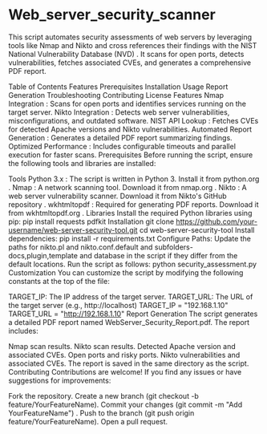 # Web_server_security_scanner

This script automates security assessments of web servers by leveraging tools like Nmap and Nikto and cross references their findings with the NIST National Vulnerability Database (NVD) . It scans for open ports, detects vulnerabilities, fetches associated CVEs, and generates a comprehensive PDF report.

Table of Contents
Features
Prerequisites
Installation
Usage
Report Generation
Troubleshooting
Contributing
License
Features
Nmap Integration : Scans for open ports and identifies services running on the target server.
Nikto Integration : Detects web server vulnerabilities, misconfigurations, and outdated software.
NIST API Lookup : Fetches CVEs for detected Apache versions and Nikto vulnerabilities.
Automated Report Generation : Generates a detailed PDF report summarizing findings.
Optimized Performance : Includes configurable timeouts and parallel execution for faster scans.
Prerequisites
Before running the script, ensure the following tools and libraries are installed:

Tools
Python 3.x : The script is written in Python 3. Install it from python.org .
Nmap : A network scanning tool. Download it from nmap.org .
Nikto : A web server vulnerability scanner. Download it from Nikto's GitHub repository .
wkhtmltopdf : Required for generating PDF reports. Download it from wkhtmltopdf.org .
Libraries
Install the required Python libraries using pip:
pip install requests pdfkit
Installation
git clone https://github.com/your-username/web-server-security-tool.git
cd web-server-security-tool
Install dependencies:
pip install -r requirements.txt
Configure Paths:
Update the paths for nikto.pl and nikto.conf.default and subfolders-docs,plugin,template and database in the script if they differ from the default locations.
Run the script as follows:
python security_assessment.py
Customization
You can customize the script by modifying the following constants at the top of the file:

TARGET_IP: The IP address of the target server.
TARGET_URL: The URL of the target server (e.g., http://localhost)
TARGET_IP = "192.168.1.10"
TARGET_URL = "http://192.168.1.10"
Report Generation
The script generates a detailed PDF report named WebServer_Security_Report.pdf. The report includes:

Nmap scan results.
Nikto scan results.
Detected Apache version and associated CVEs.
Open ports and risky ports.
Nikto vulnerabilities and associated CVEs.
The report is saved in the same directory as the script.
Contributing
Contributions are welcome! If you find any issues or have suggestions for improvements:

Fork the repository.
Create a new branch (git checkout -b feature/YourFeatureName).
Commit your changes (git commit -m "Add YourFeatureName") .
Push to the branch (git push origin feature/YourFeatureName).
Open a pull request.
